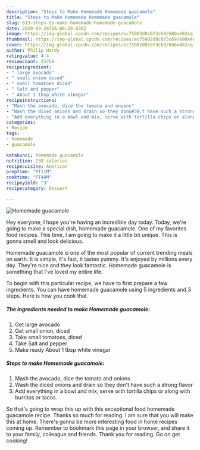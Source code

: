 ```yaml
---
description: "Steps to Make Homemade Homemade guacamole"
title: "Steps to Make Homemade Homemade guacamole"
slug: 613-steps-to-make-homemade-homemade-guacamole
date: 2020-09-26T16:06:19.836Z
image: https://img-global.cpcdn.com/recipes/ec75002d0c073c69/680x482cq70/homemade-guacamole-recipe-main-photo.jpg
thumbnail: https://img-global.cpcdn.com/recipes/ec75002d0c073c69/680x482cq70/homemade-guacamole-recipe-main-photo.jpg
cover: https://img-global.cpcdn.com/recipes/ec75002d0c073c69/680x482cq70/homemade-guacamole-recipe-main-photo.jpg
author: Philip Hardy
ratingvalue: 4.4
reviewcount: 25768
recipeingredient:
- " large avocado"
- " small onion diced"
- " small tomatoes diced"
- " Salt and pepper"
- " About 1 tbsp white vinegar"
recipeinstructions:
- "Mash the avocado, dice the tomato and onions"
- "Wash the diced onions and drain so they don&#39;t have such a strong flavor"
- "Add everything in a bowl and mix, serve with tortilla chips or along with burritos or tacos."
categories:
- Recipe
tags:
- homemade
- guacamole

katakunci: homemade guacamole 
nutrition: 238 calories
recipecuisine: American
preptime: "PT11M"
cooktime: "PT44M"
recipeyield: "3"
recipecategory: Dessert

---
```



![Homemade guacamole](https://img-global.cpcdn.com/recipes/ec75002d0c073c69/680x482cq70/homemade-guacamole-recipe-main-photo.jpg)

Hey everyone, I hope you're having an incredible day today. Today, we're going to make a special dish, homemade guacamole. One of my favorites food recipes. This time, I am going to make it a little bit unique. This is gonna smell and look delicious.



Homemade guacamole is one of the most popular of current trending meals on earth. It is simple, it's fast, it tastes yummy. It's enjoyed by millions every day. They're nice and they look fantastic. Homemade guacamole is something that I've loved my entire life.


To begin with this particular recipe, we have to first prepare a few ingredients. You can have homemade guacamole using 5 ingredients and 3 steps. Here is how you cook that.

<!--inarticleads1-->

##### The ingredients needed to make Homemade guacamole:

1. Get  large avocado
1. Get  small onion, diced
1. Take  small tomatoes, diced
1. Take  Salt and pepper
1. Make ready  About 1 tbsp white vinegar




<!--inarticleads2-->

##### Steps to make Homemade guacamole:

1. Mash the avocado, dice the tomato and onions
1. Wash the diced onions and drain so they don&#39;t have such a strong flavor
1. Add everything in a bowl and mix, serve with tortilla chips or along with burritos or tacos.




So that's going to wrap this up with this exceptional food homemade guacamole recipe. Thanks so much for reading. I am sure that you will make this at home. There's gonna be more interesting food in home recipes coming up. Remember to bookmark this page in your browser, and share it to your family, colleague and friends. Thank you for reading. Go on get cooking!
